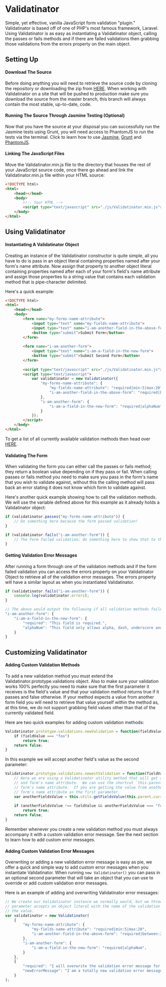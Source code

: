 # Validatinator

Simple, yet effective, vanilla JavaScript form validation "plugin." Validatinator is based off of one of PHP's most famous framework, Laravel.  Using Validatinator is as easy as instantiating a Validatinator object, calling the passes or fails methods and if there are failed validations then grabbing those validations from the errors property on the main object.

## Setting Up

#### Download The Source

Before doing anything you will need to retrieve the source code by cloning the repository or downloading the zip from [HERE](https://github.com/JenkinsDev/Validatinator/archive/master.zip).  When working with Validatinator on a site that will be pushed to production make sure you download the source from the master branch, this branch will always contain the most stable, up-to-date, code.


#### Running The Source Through Jasmine Testing (Optional)

Now that you have the source at your disposal you can successfully run the Jasmine tests using Grunt, you will need access to PhantomJS to run the tests via the terminal.  Click to learn how to use [Jasmine](http://pivotal.github.io/jasmine/), [Grunt](http://gruntjs.com/) and [PhantomJS](http://phantomjs.org/).

#### Linking The JavaScript Files

Move the Validatinator.min.js file to the directory that houses the rest of your JavaScript source code, once there go ahead and link the Validatinator.min.js file within your HTML source:

```html
<!DOCTYPE html>
<html>
    <head></head>
    <body>
        <!-- Your HTML -->
        <script type="text/javascript" src="./js/Validatinator.min.js"></script>
    </body>
</html>
```

## Using Validatinator

#### Instantiating A Validatinator Object

Creating an instance of the Validatinator constructor is quite simple, all you have to do is pass in an object literal containing properties named after your form's name attribute.  Now assign that property to another object literal containing properties named after each of your form's field's name attribute and assign those properties to a string value that contains each validation method that is pipe-character delimited.

Here's a quick example:

```html
<!DOCTYPE html>
<html>
    <head></head>
    <body>
        <form name="my-forms-name-attribute">
            <input type="text" name="my-fields-name-attribute">
            <input type="text" name="i-am-another-field-in-the-above-form">
            <button type="submit">Submit Form</button>
        </form>
        
        <form name="i-am-another-form">
            <input type="text" name="i-am-a-field-in-the-new-form">
            <button type="submit">Submit Second Form</button>
        </form>
        
        <script type="text/javascript" src="./js/Validatinator.min.js"></script>
        <script type="text/javascript">
            var validatinator = new Validatinator({
                "my-forms-name-attribute": {
                    "my-fields-name-attribute": "required|min:5|max:20",
                    "i-am-another-field-in-the-above-form": "required|between:20,30",
                },
                "i-am-another-form": {
                    "i-am-a-field-in-the-new-form": "required|alphaNum",
                }
            });
        </script>
    </body>
</html>
```

To get a list of all currently available validation methods then head over [HERE]().

#### Validating The Form

When validating the form you can either call the passes or fails method; they return a boolean value depending on if they pass or fail.  When calling passes or fails method you need to make sure you pass in the form's name that you wish to validate against, without this the calling method will pass back an error stating it does not know which form to validate against.

Here's another quick example showing how to call the validation methods.  We will use the variable defined above for this example as it already holds a Validatinator object:

```javascript
if (validatinator.passes("my-forms-name-attribute")) {
    // Do something here because the form passed validation!
}

if (validatinator.fails("i-am-another-form")) {
    // The form failed validation; do something here to show that to the user!
}
```

#### Getting Validation Error Messages

After running a form through one of the validation methods and if the form failed validation you can access the errors property on your Validatinator Object to retrieve all of the validation error messages.  The errors property will have a similar layout as when you instantiated Validatinator.

```javascript
if (validatinator.fails("i-am-another-form")) {
    console.log(validatinator.errors);
}

// The above would output the following if all validation methods failed.
"i-am-another-form": {
    "i-am-a-field-in-the-new-form": {
        "required": "This field is required.",
        "alphaNum": "This field only allows alpha, dash, underscore and numerical characters."
    }
}
```

## Customizing Validatinator

#### Adding Custom Validation Methods

To add a new validation method you must extend the Validatinator.prototype.validations object.  Also to make sure your validation works 100% perfectly you need to make sure that the first parameter it receives is the field's value and that your validation method returns true if it passes and false otherwise.  If your method expects a value from another form field you will need to retrieve that value yourself within the method as, at this time, we do not support grabbing field values other than that of the currently validated field.

Here are two quick examples for adding custom validation methods:

```javascript
Validatinator.prototype.validations.newValidation = function(fieldValue) {
    if (fieldValue === "foo")
        return true;
    return false;
}
```

In this example we will accept another field's value as the second parameter:

```javascript
Validatinator.prototype.validations.newestValidation = function(fieldValue, anotherFieldsName) {
    // Here we are using a Validatinator utility method that will get a field's value based on the field's
    // and form's name attribute.  We can use the shortcut `this.parent.currentForm` to grab the current validating
    // form's name attribute.  If you are getting the value from another, separate, form you can manually pass in that
    // form's name attribute as the first parameter.
    var anotherFieldsValue = this.utils.getFieldsValue(this.parent.currentForm, anotherFieldsName);
    
    if (anotherFieldsValue !== fieldValue && anotherFieldsValue === "foobar")
        return true;
    return false;
}
```

Remember whenever you create a new validation method you must always accompany it with a custom validation error message.  See the next section to learn how to add custom error messages.

#### Adding Custom Validation Error Messages

Overwriting or adding a new validation error message is easy as pie, we offer a quick and simple way to add custom error messages when you instantiate Validatinator.  When running `new Validatinator()` you can pass in an optional second parameter that will take an object that you can use to override or add custom validation error messages.

Here is an example of adding and overwriting Validatinator error messages:

```javascript
// We create our Validatinator instance we normally would, but we throw in a second parameter to the mix; this second
// parameter accepts an object literal with the name of the validation method as the key and the error message as
// the value.
var validatinator = new Validatinator(
    {
        "my-forms-name-attribute": {
            "my-fields-name-attribute": "required|min:5|max:20",
            "i-am-another-field-in-the-above-form": "required|between:20,30",
        },
        "i-am-another-form": {
            "i-am-a-field-in-the-new-form": "required|alphaNum",
        }
    },
    {
        "required": "I will overwrite the validation error message for the `required` validation method.",
        "newErrorMessage": "I am a totally new validation error message that will be called if the `newErrorMessage` validation method were to run and fail on a form field."
    }
);
```
